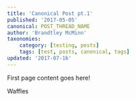 ```yaml
---
title: 'Canonical Post pt.1'
published: '2017-05-05'
canonical: POST_THREAD_NAME
author: 'Brandtley McMinn'
taxonomies:
    category: [testing, posts]
    tags: [test, posts, canonical, tags]
updated: '2017-07-16'
---
```

First page content goes here!

Waffles